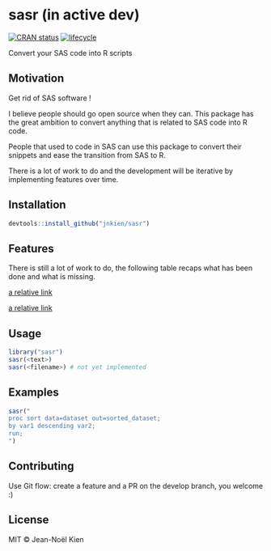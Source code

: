 # sasr (in active dev)

[![CRAN status](https://www.r-pkg.org/badges/version/sasr)](https://cran.r-project.org/package=sasr)
[![lifecycle](https://img.shields.io/badge/lifecycle-maturing-blue.svg)](https://www.tidyverse.org/lifecycle/#maturing)

Convert your SAS code into R scripts

## Motivation

Get rid of SAS software !

I believe people should go open source when they can. This package has the great ambition to convert anything that is related to SAS code into R code.

People that used to code in SAS can use this package to convert their snippets and ease the transition from SAS to R.

There is a lot of work to do and the development will be iterative by implementing features over time.

## Installation

```r
devtools::install_github("jnkien/sasr")
```

## Features

There is still a lot of work to do, the following table recaps what has been done and what is missing.

[a relative link](statements.md)

[a relative link](procedures.md)

## Usage

```r
library("sasr")
sasr(<text>)
sasr(<filename>) # not yet implemented
```

## Examples

```r
sasr("
proc sort data=dataset out=sorted_dataset;
by var1 descending var2;
run;
")
```

## Contributing

Use Git flow: create a feature and a PR on the develop branch, you welcome :)

## License

MIT © Jean-Noël Kien
